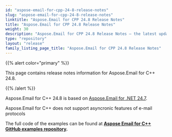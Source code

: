 ```yaml
---
id: "aspose-email-for-cpp-24-8-release-notes"
slug: "aspose-email-for-cpp-24-8-release-notes"
linktitle: "Aspose.Email for CPP 24.8 Release Notes"
title: "Aspose.Email for CPP 24.8 Release Notes"
weight: 30
description: "Aspose.Email for CPP 24.8 Release Notes – the latest updates and fixes."
type: "repository"
layout: "release"
family_listing_page_title: "Aspose.Email for CPP 24.8 Release Notes"
---
```


{{% alert color="primary" %}}

This page contains release notes information for Aspose.Email for C++ 24.8.

{{% /alert %}}

Aspose.Email for C++ 24.8 is based on [Aspose.Email for .NET 24.7](/email/net/release-notes/2024/aspose-email-for-net-24-7-release-notes/).

Aspose.Email for C++ does not support asyncronic features of e-mail protocols


The full code of the examples can be found at **[Aspose Email for C++ GitHub examples repository](https://github.com/aspose-email/Aspose.Email-for-C).**
